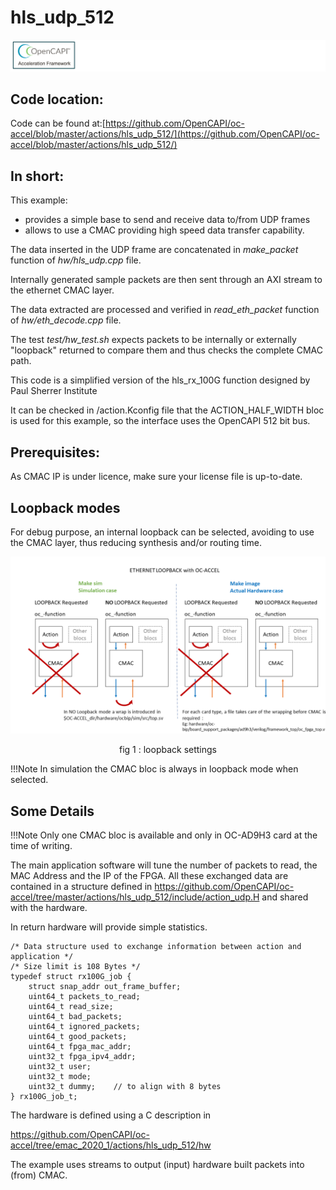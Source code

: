 # hls_udp_512
![oc-accel-bar](../pictures/oc-accel-bar.png)

## Code location:

Code can be found at:[https://github.com/OpenCAPI/oc-accel/blob/master/actions/hls_udp_512/](https://github.com/OpenCAPI/oc-accel/blob/master/actions/hls_udp_512/) 

## In short:

This example:

- provides a simple base to send and receive data to/from UDP frames
- allows to use a CMAC providing high speed data transfer capability.

The data inserted in the UDP frame are concatenated in *make_packet* function of *hw/hls_udp.cpp* file.

Internally generated sample packets are then sent through an AXI stream to the ethernet CMAC layer. 

The data extracted are processed and verified in *read_eth_packet* function of *hw/eth_decode.cpp* file.

The test *test/hw_test.sh* expects packets to be internally or externally "loopback" returned to compare them and thus checks the complete CMAC path.

This code is a simplified version of the hls_rx_100G function designed by Paul Sherrer Institute

It can be checked in /action.Kconfig file that the ACTION_HALF_WIDTH bloc is used for this example, so the interface uses the OpenCAPI 512 bit bus.

## Prerequisites:

As CMAC IP is under licence, make sure your license file is up-to-date.

## Loopback modes

For debug purpose, an internal loopback can be selected, avoiding to use the CMAC layer, thus reducing synthesis and/or routing time.

![](../pictures/eth_loopback_modes.png)

<center>fig 1 : loopback settings</center>





!!!Note
    In simulation the CMAC bloc is always in loopback mode when selected.

## Some Details

!!!Note
    Only one CMAC bloc is available and only in OC-AD9H3 card at the time of writing.

The main application software will tune the number of packets to read, the MAC Address and the IP of the FPGA.
All these exchanged data are contained in a structure defined in https://github.com/OpenCAPI/oc-accel/tree/master/actions/hls_udp_512/include/action_udp.H and shared with the hardware.

In return hardware will provide simple statistics.

```
/* Data structure used to exchange information between action and application */
/* Size limit is 108 Bytes */
typedef struct rx100G_job {
    struct snap_addr out_frame_buffer;
    uint64_t packets_to_read;
    uint64_t read_size;
    uint64_t bad_packets;
    uint64_t ignored_packets;
    uint64_t good_packets;
    uint64_t fpga_mac_addr;
    uint32_t fpga_ipv4_addr;
    uint32_t user;
    uint32_t mode;  
    uint32_t dummy;    // to align with 8 bytes
} rx100G_job_t;
```

The hardware is defined using a C description in 

https://github.com/OpenCAPI/oc-accel/tree/emac_2020_1/actions/hls_udp_512/hw

The example uses streams to output (input) hardware built packets into (from) CMAC.

